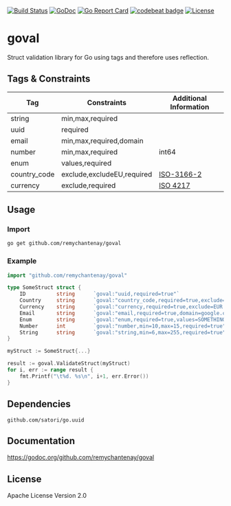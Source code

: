 [![Build Status](https://travis-ci.org/remychantenay/goval.svg?branch=master)](https://travis-ci.org/remychantenay/goval)
[![GoDoc](https://godoc.org/github.com/remychantenay/goval?status.svg)](https://godoc.org/github.com/remychantenay/goval)
[![Go Report Card](https://goreportcard.com/badge/github.com/remychantenay/goval)](https://goreportcard.com/report/github.com/remychantenay/goval)
[![codebeat badge](https://codebeat.co/badges/1cb648d7-39ea-4772-8330-03a2ed351e4b)](https://codebeat.co/projects/github-com-remychantenay-goval-master)
[![License](https://img.shields.io/badge/License-Apache%202.0-blue.svg)](https://opensource.org/licenses/Apache-2.0)

# goval
Struct validation library for Go using tags and therefore uses reflection.

## Tags & Constraints
| Tag | Constraints | Additional Information |
| ------ | ------ | ------ |
| string | min,max,required | |
| uuid | required | |
| email | min,max,required,domain | |
| number | min,max,required | int64 |
| enum | values,required | |
| country_code | exclude,excludeEU,required | [ISO-3166-2](https://en.wikipedia.org/wiki/ISO_3166-2) |
| currency | exclude,required | [ISO 4217](https://en.wikipedia.org/wiki/ISO_4217) |

## Usage
### Import
```bash
go get github.com/remychantenay/goval
```

### Example
```go
import "github.com/remychantenay/goval"

type SomeStruct struct {
	ID      	string		`goval:"uuid,required=true"`
	Country 	string		`goval:"country_code,required=true,exclude=US,excludeEU=true"`
	Currency 	string		`goval:"currency,required=true,exclude=EUR|GBP"`
	Email    	string		`goval:"email,required=true,domain=google.com"`
	Enum     	string		`goval:"enum,required=true,values=SOMETHING|SOMETHING_ELSE"`
	Number   	int		    `goval:"number,min=10,max=15,required=true"`
	String   	string		`goval:"string,min=6,max=255,required=true"`
}

myStruct := SomeStruct{...}

result := goval.ValidateStruct(myStruct)
for i, err := range result {
	fmt.Printf("\t%d. %s\n", i+1, err.Error())
}
```

## Dependencies
```
github.com/satori/go.uuid
```

## Documentation
https://godoc.org/github.com/remychantenay/goval

## License
Apache License Version 2.0